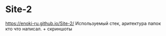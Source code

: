 # Site-2
https://enoki-ru.github.io/Site-2/
Используемый стек, аритектура папок кто что написал. + скриншоты

